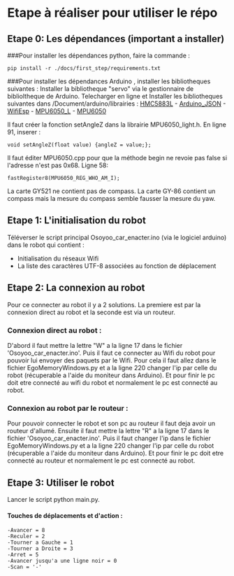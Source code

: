 # Etape à réaliser pour utiliser le répo

## Etape 0: Les dépendances (important a installer)

###Pour installer les dépendances python, faire la commande :
```shell
pip install -r ./docs/first_step/requirements.txt
```

###Pour installer les dépendances Arduino  , installer les bibliotheques suivantes :
Installer la bibliotheque "servo" via le gestionnaire de biblioltheque de Arduino.
Telecharger en ligne et Installer les bibliotheques suivantes dans /Document/arduino/librairies :
[HMC5883L](https://github.com/jarzebski/Arduino-HMC5883L) - [Arduino_JSON](https://github.com/arduino-libraries/Arduino_JSON) - [WifiEsp](https://osoyoo.com/driver/mecanum_metal_chassis/for_mega2560/WiFiEsp-master.zip) - [MPU6050_L](https://www.arduino.cc/reference/en/libraries/mpu6050_light/) - [MPU6050](https://github.com/jarzebski/Arduino-MPU6050.git)

Il faut créer la fonction setAngleZ dans la librairie MPU6050_light.h. En ligne 91, inserer :
```
void setAngleZ(float value) {angleZ = value;};
```

Il faut éditer MPU6050.cpp pour que la méthode begin ne revoie pas false si l'adresse n'est pas 0x68. Ligne 58:
```
fastRegister8(MPU6050_REG_WHO_AM_I);
```


La carte GY521 ne contient pas de compass. 
La carte GY-86 contient un compass mais la mesure du compass semble fausser la mesure du yaw.

## Etape 1: L'initialisation du robot

Téléverser le script principal Osoyoo_car_enacter.ino (via le logiciel arduino) dans le robot qui contient :
  * Initialisation du réseaux Wifi
  * La liste des caractères UTF-8 associées au fonction de déplacement

## Etape 2: La connexion au robot
Pour ce connecter au robot il y a 2 solutions. La premiere est par la connexion direct au robot et la seconde est via un routeur.

### Connexion direct au robot :
D'abord il faut mettre la lettre "W" a la ligne 17 dans le fichier 'Osoyoo_car_enacter.ino'. 
Puis il faut ce connecter au Wifi du robot pour pouvoir lui envoyer des paquets par le Wifi. Pour cela il faut allez dans le fichier EgoMemoryWindows.py et a la ligne 220 changer l'ip par celle du robot (récuperable a l'aide du moniteur dans Arduino).
Et pour finir le pc doit etre connecté au wifi du robot et normalement le pc est connecté au robot.

### Connexion au robot par le routeur :
Pour pouvoir connecter le robot et son pc au routeur il faut deja avoir un routeur d'allumé.
Ensuite il faut mettre la lettre "R" a la ligne 17 dans le fichier 'Osoyoo_car_enacter.ino'.
Puis il faut changer l'ip dans le fichier EgoMemoryWindows.py et a la ligne 220 changer l'ip par celle du robot (récuperable a l'aide du moniteur dans Arduino).
Et pour finir le pc doit etre connecté au routeur et normalement le pc est connecté au robot.

## Etape 3: Utiliser le robot

Lancer le script python main.py.
#### Touches de déplacements et d'action : 
    -Avancer = 8
    -Reculer = 2
    -Tourner a Gauche = 1
    -Tourner a Droite = 3
    -Arret = 5
    -Avancer jusqu'a une ligne noir = 0
    -Scan = '-'